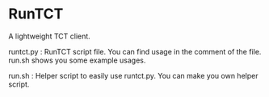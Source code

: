 # RunTCT
A lightweight TCT client.

runtct.py
: RunTCT script file. You can find usage in the comment of the file. run.sh shows you some example usages.

run.sh
: Helper script to easily use runtct.py. You can make you own helper script.
